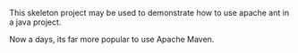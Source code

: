 This skeleton project may be used to demonstrate how to use apache ant in a java project.

Now a days, its far more popular to use Apache Maven.
